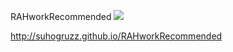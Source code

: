 RAHworkRecommended ![](https://github.com/Suhogruzz/RAHworkRecommended/actions/workflows/web.yml/badge.svg)

http://suhogruzz.github.io/RAHworkRecommended 